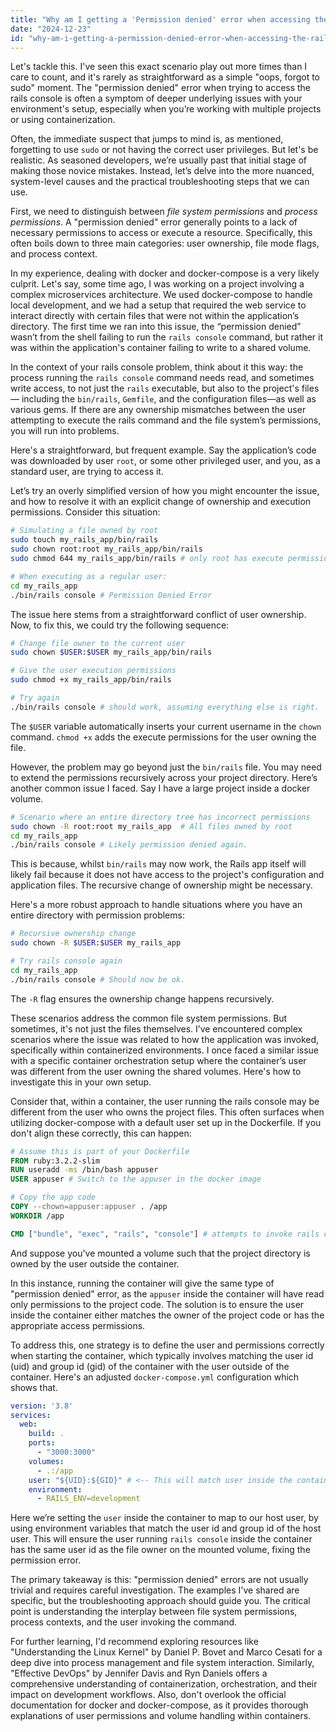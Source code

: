 ```yaml
---
title: "Why am I getting a 'Permission denied' error when accessing the Rails console?"
date: "2024-12-23"
id: "why-am-i-getting-a-permission-denied-error-when-accessing-the-rails-console"
---
```


Let's tackle this. I've seen this exact scenario play out more times than I care to count, and it's rarely as straightforward as a simple "oops, forgot to sudo" moment. The "permission denied" error when trying to access the rails console is often a symptom of deeper underlying issues with your environment's setup, especially when you’re working with multiple projects or using containerization.

Often, the immediate suspect that jumps to mind is, as mentioned, forgetting to use `sudo` or not having the correct user privileges. But let's be realistic. As seasoned developers, we’re usually past that initial stage of making those novice mistakes. Instead, let’s delve into the more nuanced, system-level causes and the practical troubleshooting steps that we can use.

First, we need to distinguish between *file system permissions* and *process permissions*. A "permission denied" error generally points to a lack of necessary permissions to access or execute a resource. Specifically, this often boils down to three main categories: user ownership, file mode flags, and process context.

In my experience, dealing with docker and docker-compose is a very likely culprit. Let's say, some time ago, I was working on a project involving a complex microservices architecture. We used docker-compose to handle local development, and we had a setup that required the web service to interact directly with certain files that were not within the application’s directory. The first time we ran into this issue, the “permission denied” wasn’t from the shell failing to run the `rails console` command, but rather it was within the application's container failing to write to a shared volume.

In the context of your rails console problem, think about it this way: the process running the `rails console` command needs read, and sometimes write access, to not just the `rails` executable, but also to the project's files— including the `bin/rails`, `Gemfile`, and the configuration files—as well as various gems. If there are any ownership mismatches between the user attempting to execute the rails command and the file system’s permissions, you will run into problems.

Here's a straightforward, but frequent example. Say the application’s code was downloaded by user `root`, or some other privileged user, and you, as a standard user, are trying to access it.

Let’s try an overly simplified version of how you might encounter the issue, and how to resolve it with an explicit change of ownership and execution permissions. Consider this situation:

```bash
# Simulating a file owned by root
sudo touch my_rails_app/bin/rails
sudo chown root:root my_rails_app/bin/rails
sudo chmod 644 my_rails_app/bin/rails # only root has execute permissions

# When executing as a regular user:
cd my_rails_app
./bin/rails console # Permission Denied Error
```

The issue here stems from a straightforward conflict of user ownership. Now, to fix this, we could try the following sequence:

```bash
# Change file owner to the current user
sudo chown $USER:$USER my_rails_app/bin/rails

# Give the user execution permissions
sudo chmod +x my_rails_app/bin/rails

# Try again
./bin/rails console # should work, assuming everything else is right.
```

The `$USER` variable automatically inserts your current username in the `chown` command. `chmod +x` adds the execute permissions for the user owning the file.

However, the problem may go beyond just the `bin/rails` file. You may need to extend the permissions recursively across your project directory. Here’s another common issue I faced. Say I have a large project inside a docker volume.

```bash
# Scenario where an entire directory tree has incorrect permissions
sudo chown -R root:root my_rails_app  # All files owned by root
cd my_rails_app
./bin/rails console # Likely permission denied again.
```

This is because, whilst `bin/rails` may now work, the Rails app itself will likely fail because it does not have access to the project's configuration and application files. The recursive change of ownership might be necessary.

Here's a more robust approach to handle situations where you have an entire directory with permission problems:

```bash
# Recursive ownership change
sudo chown -R $USER:$USER my_rails_app

# Try rails console again
cd my_rails_app
./bin/rails console # Should now be ok.
```
The `-R` flag ensures the ownership change happens recursively.

These scenarios address the common file system permissions. But sometimes, it's not just the files themselves. I’ve encountered complex scenarios where the issue was related to how the application was invoked, specifically within containerized environments. I once faced a similar issue with a specific container orchestration setup where the container’s user was different from the user owning the shared volumes. Here's how to investigate this in your own setup.

Consider that, within a container, the user running the rails console may be different from the user who owns the project files. This often surfaces when utilizing docker-compose with a default user set up in the Dockerfile. If you don't align these correctly, this can happen:

```dockerfile
# Assume this is part of your Dockerfile
FROM ruby:3.2.2-slim
RUN useradd -ms /bin/bash appuser
USER appuser # Switch to the appuser in the docker image

# Copy the app code
COPY --chown=appuser:appuser . /app
WORKDIR /app

CMD ["bundle", "exec", "rails", "console"] # attempts to invoke rails console as appuser
```

And suppose you've mounted a volume such that the project directory is owned by the user outside the container.

In this instance, running the container will give the same type of "permission denied" error, as the `appuser` inside the container will have read only permissions to the project code. The solution is to ensure the user inside the container either matches the owner of the project code or has the appropriate access permissions.

To address this, one strategy is to define the user and permissions correctly when starting the container, which typically involves matching the user id (uid) and group id (gid) of the container with the user outside of the container. Here's an adjusted `docker-compose.yml` configuration which shows that.

```yaml
version: '3.8'
services:
  web:
    build: .
    ports:
      - "3000:3000"
    volumes:
      - .:/app
    user: "${UID}:${GID}" # <-- This will match user inside the container with your host user
    environment:
      - RAILS_ENV=development
```

Here we’re setting the `user` inside the container to map to our host user, by using environment variables that match the user id and group id of the host user. This will ensure the user running `rails console` inside the container has the same user id as the file owner on the mounted volume, fixing the permission error.

The primary takeaway is this: "permission denied" errors are not usually trivial and requires careful investigation. The examples I've shared are specific, but the troubleshooting approach should guide you. The critical point is understanding the interplay between file system permissions, process contexts, and the user invoking the command.

For further learning, I'd recommend exploring resources like "Understanding the Linux Kernel" by Daniel P. Bovet and Marco Cesati for a deep dive into process management and file system interaction. Similarly, "Effective DevOps" by Jennifer Davis and Ryn Daniels offers a comprehensive understanding of containerization, orchestration, and their impact on development workflows. Also, don't overlook the official documentation for docker and docker-compose, as it provides thorough explanations of user permissions and volume handling within containers.
